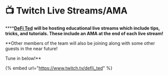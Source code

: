 # 📺 Twitch Live Streams/AMA

\*\*\*\*[**DeFi Ted**](https://twitter.com/DeFi_Ted) **will be hosting educational live streams which include tips, tricks, and tutorials. These include an AMA at the end of each live stream!** 

**Other members of the team will also be joining along with some other guests in the near future!  
  
Tune in below!**

{% embed url="https://www.twitch.tv/defi\_ted" %}



